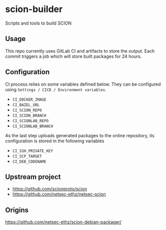 # scion-builder

Scripts and tools to build SCION

## Usage

This repo currently uses GitLab CI and artifacts to store the output. Each commit triggers a job which will store built packages for 24 hours.

## Configuration

CI process relies on some variables defined below. They can be configured using `Settings / CICD / Environment variables`.

* `CI_DOCKER_IMAGE`
* `CI_BAZEL_URL`
* `CI_SCION_REPO`
* `CI_SCION_BRANCH`
* `CI_SCIONLAB_REPO`
* `CI_SCIONLAB_BRANCH`

As the last step uploads generated packages to the online repository, its configuration is stored in the following variables

* `CI_SSH_PRIVATE_KEY`
* `CI_SCP_TARGET`
* `CI_DEB_CODENAME`

## Upstream project

* https://github.com/scionproto/scion
* https://github.com/netsec-ethz/netsec-scion

## Origins

https://github.com/netsec-ethz/scion-debian-packager/
